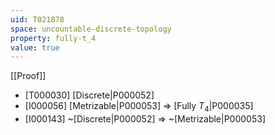 ```yaml
---
uid: T021878
space: uncountable-discrete-topology
property: fully-t_4
value: true
---
```

[[Proof]]

* [T000030] [Discrete|P000052]
* [I000056] [Metrizable|P000053] => [Fully $T_4$|P000035]
* [I000143] ~[Discrete|P000052] => ~[Metrizable|P000053]

